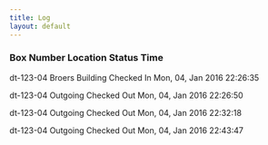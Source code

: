```yaml
---
title: Log
layout: default
---
```

<h3>Box Number	Location	Status		Time </h3>

dt-123-04	Broers Building 	Checked In	 Mon, 04, Jan 2016 22:26:35 

dt-123-04	Outgoing 	Checked Out	 Mon, 04, Jan 2016 22:26:50 

dt-123-04	Outgoing 	Checked Out	 Mon, 04, Jan 2016 22:32:18 

dt-123-04	Outgoing 	Checked Out	 Mon, 04, Jan 2016 22:43:47 

